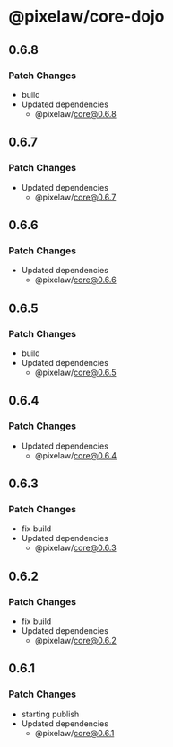 # @pixelaw/core-dojo

## 0.6.8

### Patch Changes

- build
- Updated dependencies
  - @pixelaw/core@0.6.8

## 0.6.7

### Patch Changes

- Updated dependencies
  - @pixelaw/core@0.6.7

## 0.6.6

### Patch Changes

- Updated dependencies
  - @pixelaw/core@0.6.6

## 0.6.5

### Patch Changes

- build
- Updated dependencies
  - @pixelaw/core@0.6.5

## 0.6.4

### Patch Changes

- Updated dependencies
  - @pixelaw/core@0.6.4

## 0.6.3

### Patch Changes

- fix build
- Updated dependencies
  - @pixelaw/core@0.6.3

## 0.6.2

### Patch Changes

- fix build
- Updated dependencies
  - @pixelaw/core@0.6.2

## 0.6.1

### Patch Changes

- starting publish
- Updated dependencies
  - @pixelaw/core@0.6.1
